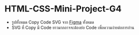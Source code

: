 # HTML-CSS-Mini-Project-G4

* รูปทั้งหมด Copy Code SVG จาก [Figma](https://www.figma.com/design/7XCV0E05pFYPwMtT09Quvt/html-css-mini-project-g4?node-id=2-638&t=Y0AMFdyk2BC78yy1-0) ทั้งหมด
* SVG ที่ Copy มี Code ยาวมากอาจจะต้องย่อ Code เพื่อความง่ายต่อการอ่าน
